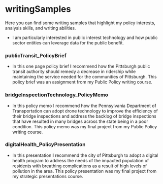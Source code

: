# writingSamples
Here you can find some writing samples that highlight my policy interests, analysis skills, and writing abilities. 
* I am particularly interested in public interest technology and how public sector entities can leverage data for the public benefit.

### publicTransit_PolicyBrief
* In this one page policy brief I recommend how the Pittsburgh public transit authority should remedy a decrease in ridership while maintaining the service needed for the communities of Pittsburgh. This policy brief was an assignment from my Public Policy writing course.

### bridgeInspectionTechnology_PolicyMemo
* In this policy memo I recommend how the Pennsylvania Department of Transportation can adopt drone technology to improve the efficiency of their bridge inspections and address the backlog of bridge inspections that have resulted in many bridges across the state being in a poor condition. This policy memo was my final project from my Public Policy writing course.

### digitalHealth_PolicyPresentation
* In this presentation I recommend the city of Pittsburgh to adopt a digital health program to address the needs of the impacted population of residents with breathing complications as a result of high levels of pollution in the area. This policy presentation was my final project from my strategic presentations course.
